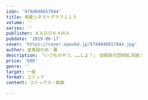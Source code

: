 ```yaml
---
isbn: '9784040657844'
title: 相愛シネマトグラフ１１３
volume: ''
series: ''
publisher: ＫＡＤＯＫＡＷＡ
pubdate: '2019-06-17'
cover: 'https://cover.openbd.jp/9784040657844.jpg'
author: 波真田かめ／著
description: 「いつものやつ、……しよ？」　幼馴染の団地BL完結！
price: '680'
genre: ''
target: 一般
format: コミック
content: コミックス・劇画

---
```


